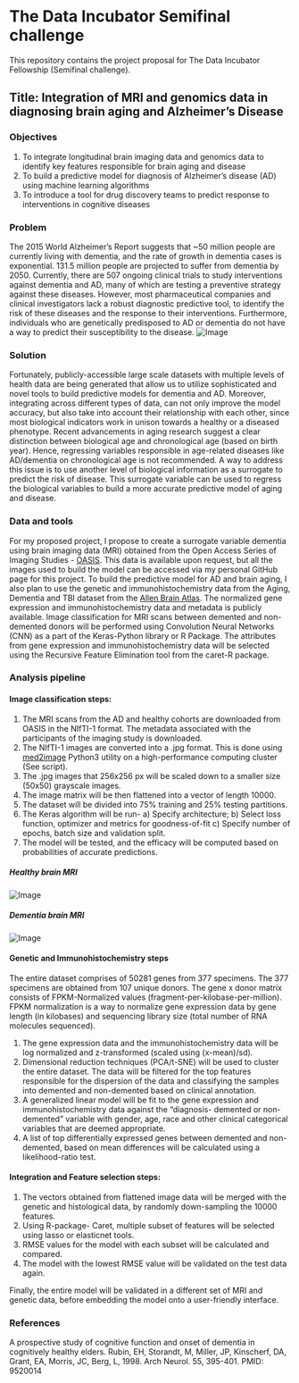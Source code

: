# The Data Incubator Semifinal challenge


This repository contains the project proposal for The Data Incubator Fellowship (Semifinal challenge).

## Title: Integration of MRI and genomics data in diagnosing brain aging and Alzheimer’s Disease

### Objectives
1.	To integrate longitudinal brain imaging data and genomics data to identify key features responsible for brain aging and disease
2.	To build a predictive model for diagnosis of Alzheimer’s disease (AD) using machine learning algorithms
3.	To introduce a tool for drug discovery teams to predict response to interventions in cognitive diseases 

### Problem
The 2015 World Alzheimer’s Report suggests that ~50 million people are currently living with dementia, and the rate of growth in dementia cases is exponential. 131.5 million people are projected to suffer from dementia by 2050. Currently, there are 507 ongoing clinical trials to study interventions against dementia and AD, many of which are testing a preventive strategy against these diseases. However, most pharmaceutical companies and clinical investigators lack a robust diagnostic predictive tool, to identify the risk of these diseases and the response to their interventions. Furthermore, individuals who are genetically predisposed to AD or dementia do not have a way to predict their susceptibility to the disease. ![Image](https://github.com/ameya225/TDI/blob/master/Figures/incidence-of-alzheimers.jpg)

### Solution
Fortunately, publicly-accessible large scale datasets with multiple levels of health data are being generated that allow us to utilize sophisticated and novel tools to build predictive models for dementia and AD. Moreover, integrating across different types of data, can not only improve the model accuracy, but also take into account their relationship with each other, since most biological indicators work in unison towards a healthy or a diseased phenotype. Recent advancements in aging research suggest a clear distinction between biological age and chronological age (based on birth year). Hence, regressing variables responsible in age-related diseases like AD/dementia on chronological age is not recommended. A way to address this issue is to use another level of biological information as a surrogate to predict the risk of disease. This surrogate variable can be used to regress the biological variables to build a more accurate predictive model of aging and disease. 

### Data and tools
For my proposed project, I propose to create a surrogate variable dementia using brain imaging data (MRI) obtained from the Open Access Series of Imaging Studies - [OASIS](https://www.oasis-brains.org/). This data is available upon request, but all the images used to build the model can be accessed via my personal GitHub page for this project. To build the predictive model for AD and brain aging, I also plan to use the genetic and immunohistochemistry data from the Aging, Dementia and TBI dataset from the [Allen Brain Atlas](http://aging.brain-map.org/). The normalized gene expression and immunohistochemistry data and metadata is publicly available. Image classification for MRI scans between demented and non-demented donors will be performed using Convolution Neural Networks (CNN) as a part of the Keras-Python library or R Package. The attributes from gene expression and immunohistochemistry data will be selected using the Recursive Feature Elimination tool from the caret-R package.

### Analysis pipeline

#### Image classification steps:
1. The MRI scans from the AD and healthy cohorts are downloaded from OASIS in the NIfTI-1 format. The metadata associated with the participants of the imaging study is downloaded.
2. The NIfTI-1 images are converted into a .jpg format. This is done using [med2image](https://github.com/FNNDSC/med2image) Python3 utility on a high-performance computing cluster (See script). 
3. The .jpg images that 256x256 px will be scaled down to a smaller size (50x50) grayscale images.
4. The image matrix will be then flattened into a vector of length 10000.
5. The dataset will be divided into 75% training and 25% testing partitions.
6. The Keras algorithm will be run- a) Specify architecture; b) Select loss function, optimizer and metrics for goodness-of-fit c) Specify number of epochs, batch size and validation split.
5. The model will be tested, and the efficacy will be computed based on probabilities of accurate predictions.  

##### Healthy brain MRI
![Image](https://github.com/ameya225/TDI/blob/master/Figures/Normal%20MRI.png)

##### Dementia brain MRI
![Image](https://github.com/ameya225/TDI/blob/master/Figures/AD%20MRI.png)

#### Genetic and Immunohistochemistry steps 
The entire dataset comprises of 50281 genes from 377 specimens. The 377 specimens are obtained from 107 unique donors. The gene x donor matrix consists of FPKM-Normalized values (fragment-per-kilobase-per-million). FPKM normalization is a way to normalize gene expression data by gene length (in kilobases) and sequencing library size (total number of RNA molecules sequenced).
1. The gene expression data and the immunohistochemistry data will be log normalized and z-transformed (scaled using (x-mean)/sd).
2. Dimensional reduction techniques (PCA/t-SNE) will be used to cluster the entire dataset. The data will be filtered for the top features responsible for the dispersion of the data and classifying the samples into demented and non-demented based on clinical annotation.
3. A generalized linear model will be fit to the gene expression and immunohistochemistry data against the “diagnosis- demented or non-demented” variable with gender, age, race and other clinical categorical variables that are deemed appropriate.
4. A list of top differentially expressed genes between demented and non-demented, based on mean differences will be calculated using a likelihood-ratio test.

#### Integration and Feature selection steps: 
1. The vectors obtained from flattened image data will be merged with the genetic and histological data, by randomly down-sampling the 10000 features.
2. Using R-package- Caret, multiple subset of features will be selected using lasso or elasticnet tools.
3. RMSE values for the model with each subset will be calculated and compared.
4. The model with the lowest RMSE value will be validated on the test data again.

Finally, the entire model will be validated in a different set of MRI and genetic data, before embedding the model onto a user-friendly interface.

### References

A prospective study of cognitive function and onset of dementia in cognitively healthy elders.
Rubin, EH, Storandt, M, Miller, JP, Kinscherf, DA, Grant, EA, Morris, JC, Berg, L, 1998. Arch Neurol. 55, 395-401. PMID: 9520014
